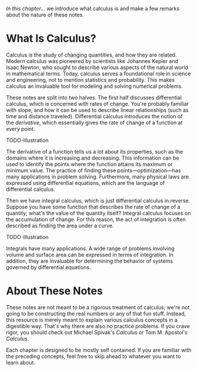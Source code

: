 *In this chapter...* we introduce what calculus is and make a few remarks about the nature of these notes.

# What Is Calculus?

Calculus is the study of changing quantities, and how they are related. Modern calculus was pioneered by scientists like Johannes Kepler and Isaac Newton, who sought to describe various aspects of the natural world in mathematical terms. Today, calculus serves a foundational role in science and engineering, not to mention statistics and probability. This makes calculus an invaluable tool for modeling and solving numerical problems.

These notes are split into two halves. The first half discusses differential calculus, which is concerned with rates of change. You're probably familiar with slope, and how it can be used to describe linear relationships (such as time and distance traveled). Differential calculus introduces the notion of the *derivative*, which essentially gives the rate of change of a function at every point.

TODO-Illustration

The derivative of a function tells us a lot about its properties, such as the domains where it is increasing and decreasing. This information can be used to identify the points where the function attains its maximum or minimum value. The practice of finding these points&mdash;optimization&mdash;has many applications in problem solving. Furthermore, many physical laws are expressed using differential equations, which are the language of differential calculus.

Then we have integral calculus, which is just differential calculus in reverse. Suppose you have some function that describes the rate of change of a quantity; what's the value of the quantity itself? Integral calculus focuses on the accumulation of change. For this reason, the act of integration is often described as finding the area under a curve.

TODO-Illustration

Integrals have many applications. A wide range of problems involving volume and surface area can be expressed in terms of integration. In addition, they are invaluable for determining the behavior of systems governed by differential equations.

# About These Notes

These notes are not meant to be a rigorous treatment of calculus; we're not going to be constructing the real numbers or any of that fun stuff.
 Instead, this resource is merely meant to explain various calculus concepts in a digestible way. That's why there are also no practice problems. If you crave rigor, you should check out Michael Spivak's *Calculus* or Tom M. Apostol's *Calculus*.

Each chapter is designed to be mostly self contained. If you are familiar with the preceding concepts, feel free to skip ahead to whatever you want to learn about.